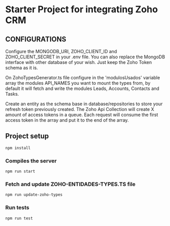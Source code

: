 # Starter Project for integrating Zoho CRM

## CONFIGURATIONS

Configure the MONGODB_URI, ZOHO_CLIENT_ID and ZOHO_CLIENT_SECRET in your .env file. You can also replace the MongoDB interface with other database of your wish. Just keep the Zoho Token schema as it is.

On ZohoTypesGenerator.ts file configure in the 'modulosUsados' variable array the modules API_NAMES you want to mount the types from, by default it will fetch and write the modules Leads, Accounts, Contacts and Tasks.

Create an entity as the schema base in database/repositories to store your refresh token previously created. The Zoho Api Collection will create X amount of access tokens in a queue. Each request will consume the first access token in the array and put it to the end of the array.

## Project setup
```
npm install
```

### Compiles the server
```
npm run start
```

### Fetch and update ZOHO-ENTIDADES-TYPES.TS file 
```
npm run update-zoho-types
```

### Run tests
```
npm run test
```
